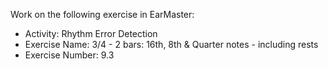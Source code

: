 Work on the following exercise in EarMaster:
- Activity: Rhythm Error Detection
- Exercise Name: 3/4 - 2 bars: 16th, 8th & Quarter notes - including rests
- Exercise Number: 9.3
